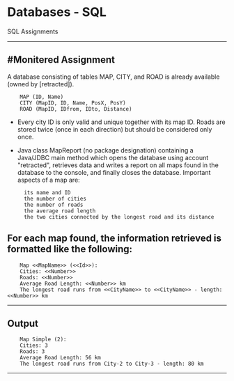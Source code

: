 # Databases - SQL
SQL Assignments

_________________________________________________________________________________________________________________________________________________________

#Monitered Assignment
-----------------------------

A database consisting of tables MAP, CITY, and ROAD is already available (owned by [retracted]). 

        MAP (ID, Name)
        CITY (MapID, ID, Name, PosX, PosY)
        ROAD (MapID, IDfrom, IDto, Distance)

- Every city ID is only valid and unique together with its map ID. Roads are stored twice (once in 
  each direction) but should be considered only once.
  
- Java class MapReport (no package designation) containing a Java/JDBC main method 
  which opens the database using account "retracted", retrieves data and writes a report on all maps found in the database 
  to the console, and finally closes the database. Important aspects of a map are:

        its name and ID
        the number of cities
        the number of roads
        the average road length 
        the two cities connected by the longest road and its distance

For each map found, the information retrieved is formatted like the following:
------------

        Map <<MapName>> (<<Id>>):
        Cities: <<Number>>
        Roads: <<Number>>
        Average Road Length: <<Number>> km
        The longest road runs from <<CityName>> to <<CityName>> - length: <<Number>> km

------------
Output 
------------
        Map Simple (2):
        Cities: 3
        Roads: 3
        Average Road Length: 56 km
        The longest road runs from City-2 to City-3 - length: 80 km

_________________________________________________________________________________________________________________________________________________________

